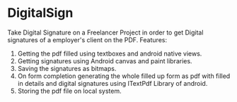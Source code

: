 # DigitalSign
Take Digital Signature on a 
Freelancer Project in order to get Digital signatures of a employer's client on the PDF.
Features:
1) Getting the pdf filled using textboxes and android native views.
2) Getting signatures using Android canvas and paint libraries.
3) Saving the signatures as bitmaps.
4) On form completion generating the whole filled up form as pdf with filled in details and digital signatures using 
   ITextPdf Library of android.
5) Storing the pdf file on local system.
